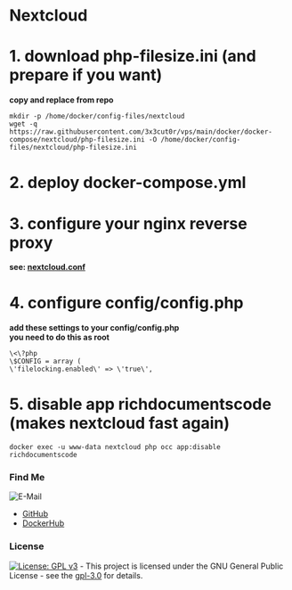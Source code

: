 # Nextcloud

# 1. download php-filesize.ini (and prepare if you want)
**copy and replace from repo**  
```shell
mkdir -p /home/docker/config-files/nextcloud
wget -q https://raw.githubusercontent.com/3x3cut0r/vps/main/docker/docker-compose/nextcloud/php-filesize.ini -O /home/docker/config-files/nextcloud/php-filesize.ini

```

# 2. deploy docker-compose.yml

# 3. configure your nginx reverse proxy
**see: [nextcloud.conf](https://github.com/3x3cut0r/vps/blob/main/docker/docker-compose/nginx/conf.d/nextcloud.conf)**

# 4. configure config/config.php
**add these settings to your config/config.php**  
**you need to do this as root**  
```shell
\<\?php
\$CONFIG = array (
\'filelocking.enabled\' => \'true\',

```

# 5. disable app richdocumentscode (makes nextcloud fast again)
```shell
docker exec -u www-data nextcloud php occ app:disable richdocumentscode

```

### Find Me <a name="findme"></a>

![E-Mail](https://img.shields.io/badge/E--Mail-executor55%40gmx.de-red)
* [GitHub](https://github.com/3x3cut0r)
* [DockerHub](https://hub.docker.com/u/3x3cut0r)

### License <a name="license"></a>

[![License: GPL v3](https://img.shields.io/badge/License-GPLv3-blue.svg)](https://www.gnu.org/licenses/gpl-3.0) - This project is licensed under the GNU General Public License - see the [gpl-3.0](https://www.gnu.org/licenses/gpl-3.0.en.html) for details.
